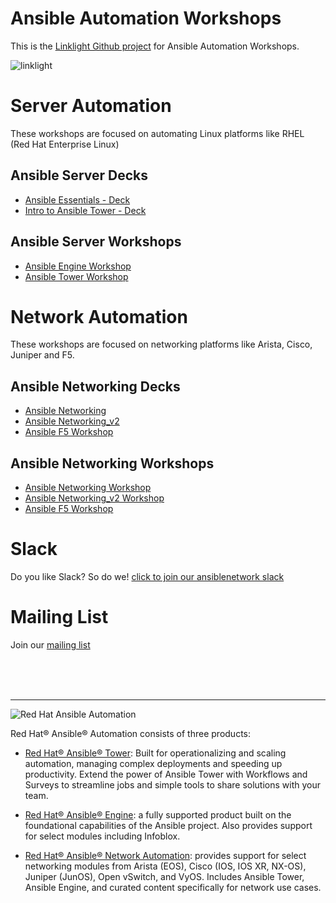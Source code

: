 # Ansible Automation Workshops
This is the [Linklight Github project](https://github.com/network-automation/linklight) for Ansible Automation Workshops.

![linklight](images/linklight.png)

# Server Automation
These workshops are focused on automating Linux platforms like RHEL (Red Hat Enterprise Linux)

## Ansible Server Decks

- [Ansible Essentials - Deck](decks/ansible-essentials.html)
- [Intro to Ansible Tower - Deck](decks/intro-to-ansible-tower.html)

## Ansible Server Workshops

- [Ansible Engine Workshop](exercises/ansible_engine/README.md)  
- [Ansible Tower Workshop](exercises/ansible_tower/README.md)  

# Network Automation
These workshops are focused on networking platforms like Arista, Cisco, Juniper and F5.

## Ansible Networking Decks

- [Ansible Networking](decks/ansible-networking.html)
- [Ansible Networking_v2](decks/ansible_network_v2.html)
- [Ansible F5 Workshop](decks/ansible_f5.pdf)

## Ansible Networking Workshops

- [Ansible Networking Workshop](exercises/networking/README.md)
- [Ansible Networking_v2 Workshop](exercises/networking_v2/README.md)  
- [Ansible F5 Workshop](exercises/ansible_f5/README.md)  


# Slack
Do you like Slack?  So do we! [click to join our ansiblenetwork slack](https://join.slack.com/t/ansiblenetwork/shared_invite/enQtMzEyMTcxMTE5NjM3LWIyMmQ4YzNhYTA4MjA2OTRhZDQzMTZkNWZlN2E3NzhhMWQ5ZTdmNmViNjk2M2JkYzJjODhjMjVjMGUxZjc2MWE)

# Mailing List
Join our [mailing list](https://www.redhat.com/mailman/listinfo/linklight)

<br><br><br>

 ---
![Red Hat Ansible Automation](images/rh-ansible-automation.png)


Red Hat® Ansible® Automation consists of three products:

- [Red Hat® Ansible® Tower](https://www.ansible.com/tower): Built for operationalizing and scaling automation, managing complex deployments and speeding up productivity. Extend the power of Ansible Tower with Workflows and Surveys to streamline jobs and simple tools to share solutions with your team.

- [Red Hat® Ansible® Engine](https://www.ansible.com/ansible-engine): a fully supported product built on the foundational capabilities of the Ansible project. Also provides support for select modules including Infoblox.

- [Red Hat® Ansible® Network Automation](https://www.ansible.com/networking): provides support for select networking modules from Arista (EOS), Cisco (IOS, IOS XR, NX-OS), Juniper (JunOS), Open vSwitch, and VyOS. Includes Ansible Tower, Ansible Engine, and curated content specifically for network use cases.
